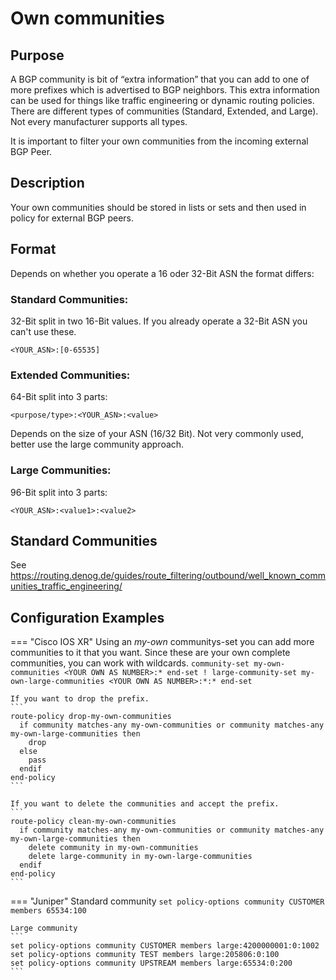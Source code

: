 # Own communities

## Purpose
A BGP community is bit of “extra information” that you can add to one of more prefixes which is advertised to BGP neighbors. This extra information can be used for things like traffic engineering or dynamic routing policies.
There are different types of communities (Standard, Extended, and Large). Not every manufacturer supports all types.

It is important to filter your own communities from the incoming external BGP Peer.

## Description
Your own communities should be stored in lists or sets and then used in policy for external BGP peers.

## Format
Depends on whether you operate a 16 oder 32-Bit ASN the format differs:

### Standard Communities:
32-Bit split in two 16-Bit values. If you already operate a 32-Bit ASN you can't use these.
   ```
   <YOUR_ASN>:[0-65535]
   ```
### Extended Communities:
64-Bit split into 3 parts:
   ```
   <purpose/type>:<YOUR_ASN>:<value>
   ```
Depends on the size of your ASN (16/32 Bit). Not very commonly used, better use the large community approach.

### Large Communities:
96-Bit split into 3 parts:
   ```
   <YOUR_ASN>:<value1>:<value2>
   ```

## Standard Communities
 See https://routing.denog.de/guides/route_filtering/outbound/well_known_communities_traffic_engineering/

## Configuration Examples

=== "Cisco IOS XR"
    Using an *my-own* communitys-set you can add  more communities to it that you want. Since these are your own complete communities, you can work with wildcards.
    ```
    community-set my-own-communities
      <YOUR OWN AS NUMBER>:*
    end-set
    !
    large-community-set my-own-large-communities
      <YOUR OWN AS NUMBER>:*:*
    end-set
    ```
    
    If you want to drop the prefix.
    ```
    route-policy drop-my-own-communities
      if community matches-any my-own-communities or community matches-any my-own-large-communities then
        drop
      else
        pass
      endif
    end-policy
    ```

    If you want to delete the communities and accept the prefix.
    ```
    route-policy clean-my-own-communities
      if community matches-any my-own-communities or community matches-any my-own-large-communities then
        delete community in my-own-communities
        delete large-community in my-own-large-communities
      endif
    end-policy
    ```

=== "Juniper"
    Standard community
    ```
    set policy-options community CUSTOMER members 65534:100
    ```
    
    Large community
    ```
    set policy-options community CUSTOMER members large:4200000001:0:1002
    set policy-options community TEST members large:205806:0:100
    set policy-options community UPSTREAM members large:65534:0:200
    ```
